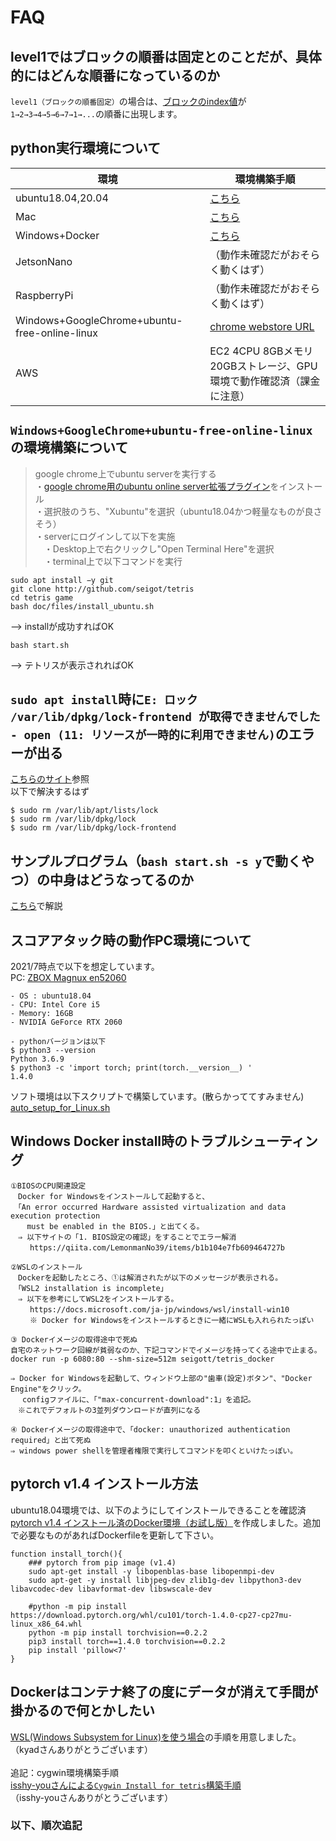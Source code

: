 # FAQ

## level1ではブロックの順番は固定とのことだが、具体的にはどんな順番になっているのか
`level1（ブロックの順番固定）`の場合は、[ブロックのindex値](https://github.com/seigot/tetris/blob/master/doc/files/block_controller.md#ブロック情報)が`1→2→3→4→5→6→7→1→...`の順番に出現します。

## python実行環境について

|  環境  |  環境構築手順  |
| ---- | ---- |
|  ubuntu18.04,20.04  |  [こちら](https://github.com/seigot/tetris/blob/master/doc/files/install_ubuntu.md)  |
|  Mac  |  [こちら](https://github.com/seigot/tetris/blob/master/doc/files/install_mac.md)  |
|  Windows+Docker  |  [こちら](https://github.com/seigot/tetris/blob/master/docker/README.md)  |
|  JetsonNano  |  （動作未確認だがおそらく動くはず）  |
|  RaspberryPi  |  （動作未確認だがおそらく動くはず）  |
|  Windows+GoogleChrome+ubuntu-free-online-linux  |  [chrome webstore URL](https://chrome.google.com/webstore/detail/ubuntu-free-online-linux/pmaonbjcobmgkemldgcedmpbmmncpbgi?hl=ja)  |
|  AWS  |  EC2 4CPU 8GBメモリ 20GBストレージ、GPU環境で動作確認済（課金に注意）  |

## `Windows+GoogleChrome+ubuntu-free-online-linux`の環境構築について

>google chrome上でubuntu serverを実行する<br>
・[google chrome用のubuntu online server拡張プラグイン](https://chrome.google.com/webstore/detail/ubuntu-free-online-linux/pmaonbjcobmgkemldgcedmpbmmncpbgi)をインストール<br>
・選択肢のうち、"Xubuntu"を選択（ubuntu18.04かつ軽量なものが良さそう）<br>
・serverにログインして以下を実施<br>
　・Desktop上で右クリックし"Open Terminal Here"を選択<br>
　・terminal上で以下コマンドを実行<br>
```
sudo apt install −y git
git clone http://github.com/seigot/tetris
cd tetris game
bash doc/files/install_ubuntu.sh
```
  
--> installが成功すればOK

```
bash start.sh
```

--> テトリスが表示されればOK

## `sudo apt install`時に`E: ロック /var/lib/dpkg/lock-frontend が取得できませんでした - open (11: リソースが一時的に利用できません)`のエラーが出る

[こちらのサイト](https://marginalia.hatenablog.com/entry/2019/07/03/133854)参照<br>
以下で解決するはず

```
$ sudo rm /var/lib/apt/lists/lock
$ sudo rm /var/lib/dpkg/lock
$ sudo rm /var/lib/dpkg/lock-frontend
```

## サンプルプログラム（`bash start.sh -s y`で動くやつ）の中身はどうなってるのか
[こちら](https://github.com/seigot/tetris/blob/master/doc/files/block_controller_sample.md)で解説

## スコアアタック時の動作PC環境について

2021/7時点で以下を想定しています。<br>
PC: [ZBOX Magnux en52060](https://www.zotac.com/jp/product/mini_pcs/magnus-en52060v#spec)<br>

```
- OS : ubuntu18.04
- CPU: Intel Core i5
- Memory: 16GB
- NVIDIA GeForce RTX 2060
```

```
- pythonバージョンは以下
$ python3 --version 
Python 3.6.9 
$ python3 -c 'import torch; print(torch.__version__) ' 
1.4.0
```

ソフト環境は以下スクリプトで構築しています。(散らかっててすみません)<br>
[auto_setup_for_Linux.sh](https://github.com/seigot/tetris/blob/master/docker/auto_setup_for_Linux.sh)<br>

## Windows Docker install時のトラブルシューティング

```
①BIOSのCPU関連設定
　Docker for Windowsをインストールして起動すると、
　「An error occurred Hardware assisted virtualization and data execution protection
　  must be enabled in the BIOS.」と出てくる。
　⇒ 以下サイトの「1. BIOS設定の確認」をすることでエラー解消
　　 https://qiita.com/LemonmanNo39/items/b1b104e7fb609464727b

②WSLのインストール
　Dockerを起動したところ、①は解消されたが以下のメッセージが表示される。
　「WSL2 installation is incomplete」
　⇒ 以下を参考にしてWSL2をインストールする。
　　 https://docs.microsoft.com/ja-jp/windows/wsl/install-win10
　　 ※ Docker for Windowsをインストールするときに一緒にWSLも入れられたっぽい
 
③ Dockerイメージの取得途中で死ぬ
自宅のネットワーク回線が貧弱なのか、下記コマンドでイメージを持ってくる途中で止まる。
docker run -p 6080:80 --shm-size=512m seigott/tetris_docker

⇒ Docker for Windowsを起動して、ウィンドウ上部の"歯車(設定)ボタン"、"Docker Engine"をクリック。
　 configファイルに、「"max-concurrent-download":1」を追記。
　※これでデフォルトの3並列ダウンロードが直列になる
 
④ Dockerイメージの取得途中で、「docker: unauthorized authentication required」と出て死ぬ
⇒ windows power shellを管理者権限で実行してコマンドを叩くといけたっぽい。
```

## pytorch v1.4 インストール方法

ubuntu18.04環境では、以下のようにしてインストールできることを確認済<br>
[pytorch v1.4 インストール済のDocker環境（お試し版）](https://github.com/seigot/tetris/blob/master/docker/README.md)を作成しました。追加で必要なものがあればDockerfileを更新して下さい。

```
function install_torch(){
    ### pytorch from pip image (v1.4)
    sudo apt-get install -y libopenblas-base libopenmpi-dev
    sudo apt-get -y install libjpeg-dev zlib1g-dev libpython3-dev libavcodec-dev libavformat-dev libswscale-dev
    
    #python -m pip install https://download.pytorch.org/whl/cu101/torch-1.4.0-cp27-cp27mu-linux_x86_64.whl
    python -m pip install torchvision==0.2.2
    pip3 install torch==1.4.0 torchvision==0.2.2
    pip install 'pillow<7'
}
```
## Dockerはコンテナ終了の度にデータが消えて手間が掛かるので何とかしたい
[WSL(Windows Subsystem for Linux)を使う場合](https://github.com/seigot/tetris/blob/master/doc/files/install_windows_wsl.md)の手順を用意しました。<br>
（kyadさんありがとうございます）<br>
<br>
追記：cygwin環境構築手順<br>
[isshy-youさんによる`Cygwin Install for tetris`構築手順](https://github.com/isshy-you/tetris/wiki/Cygwin-Install-for-tetris)<br>
（isshy-youさんありがとうございます）

### 以下、順次追記
